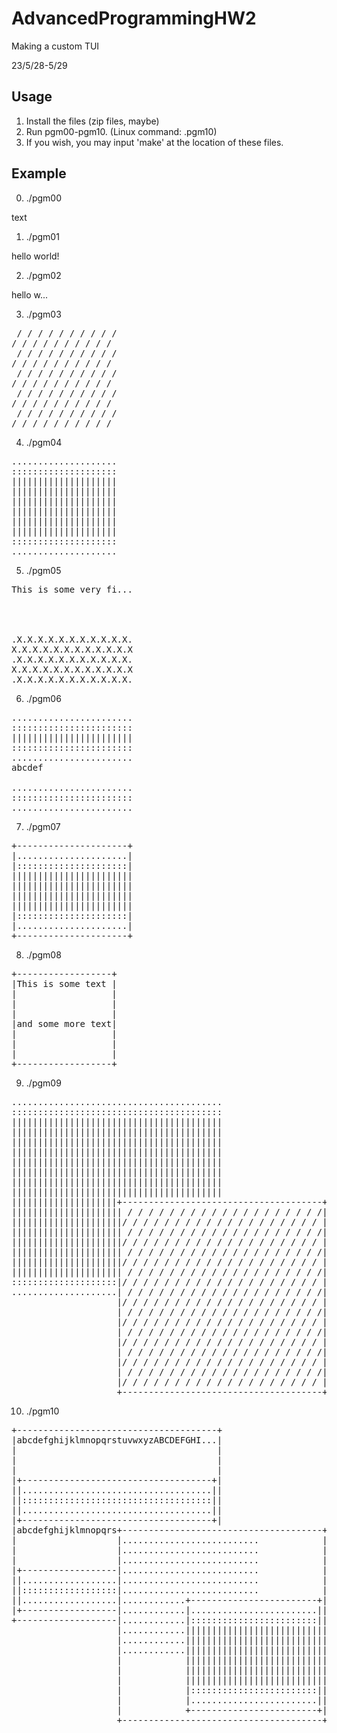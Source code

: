 # AdvancedProgrammingHW2
Making a custom TUI

23/5/28-5/29

## Usage
1. Install the files (zip files, maybe)
1. Run pgm00-pgm10. (Linux command: .pgm10)
1. If you wish, you may input 'make' at the location of these files.

## Example

0. ./pgm00

text

1. ./pgm01

hello world!

2. ./pgm02

hello w...

3. ./pgm03
<pre>
 / / / / / / / / / /
/ / / / / / / / / /
 / / / / / / / / / /
/ / / / / / / / / /
 / / / / / / / / / /
/ / / / / / / / / /
 / / / / / / / / / /
/ / / / / / / / / /
 / / / / / / / / / /
/ / / / / / / / / /
</pre>
4. ./pgm04
<pre>
....................
::::::::::::::::::::
||||||||||||||||||||
||||||||||||||||||||
||||||||||||||||||||
||||||||||||||||||||
||||||||||||||||||||
||||||||||||||||||||
::::::::::::::::::::
....................
</pre>
5. ./pgm05
<pre>
This is some very fi...




.X.X.X.X.X.X.X.X.X.X.X.
X.X.X.X.X.X.X.X.X.X.X.X
.X.X.X.X.X.X.X.X.X.X.X.
X.X.X.X.X.X.X.X.X.X.X.X
.X.X.X.X.X.X.X.X.X.X.X.
</pre>
6. ./pgm06
<pre>
.......................
:::::::::::::::::::::::
|||||||||||||||||||||||
:::::::::::::::::::::::
.......................
abcdef

.......................
:::::::::::::::::::::::
.......................
</pre>
7. ./pgm07
<pre>
+---------------------+
|.....................|
|:::::::::::::::::::::|
|||||||||||||||||||||||
|||||||||||||||||||||||
|||||||||||||||||||||||
|||||||||||||||||||||||
|:::::::::::::::::::::|
|.....................|
+---------------------+
</pre>
8. ./pgm08
<pre>
+------------------+
|This is some text |
|                  |
|                  |
|                  |
|and some more text|
|                  |
|                  |
|                  |
+------------------+
</pre>
9. ./pgm09
<pre>
........................................
::::::::::::::::::::::::::::::::::::::::
||||||||||||||||||||||||||||||||||||||||
||||||||||||||||||||||||||||||||||||||||
||||||||||||||||||||||||||||||||||||||||
||||||||||||||||||||||||||||||||||||||||
||||||||||||||||||||||||||||||||||||||||
||||||||||||||||||||||||||||||||||||||||
||||||||||||||||||||||||||||||||||||||||
||||||||||||||||||||||||||||||||||||||||
||||||||||||||||||||+--------------------------------------+
||||||||||||||||||||| / / / / / / / / / / / / / / / / / / /|
|||||||||||||||||||||/ / / / / / / / / / / / / / / / / / / |
||||||||||||||||||||| / / / / / / / / / / / / / / / / / / /|
|||||||||||||||||||||/ / / / / / / / / / / / / / / / / / / |
||||||||||||||||||||| / / / / / / / / / / / / / / / / / / /|
|||||||||||||||||||||/ / / / / / / / / / / / / / / / / / / |
||||||||||||||||||||| / / / / / / / / / / / / / / / / / / /|
::::::::::::::::::::|/ / / / / / / / / / / / / / / / / / / |
....................| / / / / / / / / / / / / / / / / / / /|
                    |/ / / / / / / / / / / / / / / / / / / |
                    | / / / / / / / / / / / / / / / / / / /|
                    |/ / / / / / / / / / / / / / / / / / / |
                    | / / / / / / / / / / / / / / / / / / /|
                    |/ / / / / / / / / / / / / / / / / / / |
                    | / / / / / / / / / / / / / / / / / / /|
                    |/ / / / / / / / / / / / / / / / / / / |
                    | / / / / / / / / / / / / / / / / / / /|
                    |/ / / / / / / / / / / / / / / / / / / |
                    +--------------------------------------+
</pre>
10. ./pgm10
<pre>
+--------------------------------------+
|abcdefghijklmnopqrstuvwxyzABCDEFGHI...|
|                                      |
|                                      |
|                                      |
|+------------------------------------+|
||....................................||
||::::::::::::::::::::::::::::::::::::||
||....................................||
|+------------------------------------+|
|abcdefghijklmnopqrs+--------------------------------------+
|                   |..........................            |
|                   |..........................            |
|                   |..........................            |
|+------------------|..........................            |
||..................|..........................            |
||::::::::::::::::::|..........................            |
||..................|............+------------------------+|
|+------------------|............|........................||
+-------------------|............|::::::::::::::::::::::::||
                    |............|||||||||||||||||||||||||||
                    |............|||||||||||||||||||||||||||
                    |............|||||||||||||||||||||||||||
                    |            |||||||||||||||||||||||||||
                    |            |||||||||||||||||||||||||||
                    |            |||||||||||||||||||||||||||
                    |            |::::::::::::::::::::::::||
                    |            |........................||
                    |            +------------------------+|
                    +--------------------------------------+
</pre>
